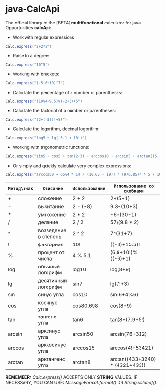 # java-CalcApi

The official library of the [BETA] **multifunctional** calculator for java.
Opportunities **calcApi**:

  * Work with regular expressions
  ```java
  Calc.express("2+2*2")
  ```
  * Raise to a degree:
  ```java
  Calc.express("10^5")
  ```
  * Working with brackets:
  ```java
  Calc.express("(-5.6+10)^7")
  ```
  * Calculate the percentage of a number or parentheses:
  ```java
  Calc.express("(10%4+9.5)%(-2+3)+5")
  ```
  * Calculate the factorial of a number or parentheses:
  ```java
  Calc.express("(2+(-3))!+5!")
  ```
  * Calculate the logorithm, decimal logorithm:
  ```java
  Calc.express("log5 + lg(-5.1 + 10!)")
  ```
  * Working with trigonometric functions:
  ```java
  Calc.express("sin5 + cos5 + tan(2+3) + arccos10 + arcsin5 + arctan((5+(-5))!)")
  ```
  * Or simply and quickly calculate very complex expressions:
  ```java
  Calc.express("arccos50 + 65%4 * 14 / (10.65 - 19)! * (976.8574 * 5 / 10 + tan(65.3 ^ 4.55 + 7)) + 10 / sin5.31")
  ```
  

| `Метод\знак` | `Описание`           | `Использование` | `Использование со скобками` |
| -------------|----------------------|-----------------|-----------------------------|
| +            | сложение             | 2 + 2           | 2+(5+1)
| -            | вычитание            | 2 - (-8)        | 9.3-(10+3)
| *            | умножение            | 2 * 2           | -6*(30-1)
| /            | деление              | 2 / 2           | 57/(9.8 * 2)
| ^            | возведение в степень | 2 ^ 2           | 7^(31+7)
| !            | факториал            | 10!             | ((-8)+15.5)!
| %            | процент от числа     | 4 % 5.1         | (6.9+10!)%((-6)+1)
| log          | обычный логорифм     | log10           | log(8+9)
| lg           | десятичный логорифм  | sin7            | lg(7!+3)
| sin          | синус угла           | cos10           | sin(6+4%6)
| cos          | косинус угла         | cos80.698       | cos(8+9)
| tan          | тангенс угла         | tan6            | tan(8*(7.9+5!)
| arcsin       | арксинус угла        | arcsin50        | arcsin(76+312)
| arccos       | арккосинус угла      | arccos15        | arccos(4!+53421)
| arctan       | арктангенс угла      | arctan8         | arctan((433+3240) * (4321+432))
  

**REMEMBER:** *Calc.express()* ACCEPTS ONLY **STRING** VALUES. IF NECESSARY, YOU CAN USE: *MessageFormat.format()* OR *String.valueof()*.
